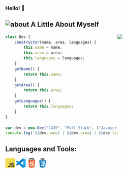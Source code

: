 ### Hello! 🍃

## <img height="35" alt="about" src="https://raw.github.com/elizarov/elizarov/master/about.png"> A Little About Myself

<img width=30% align='right' margin-top:40px src="cat.hack.gif">
<!--<img width=30% align='right' margin-top:40px src="https://c.tenor.com/6y61hTjvYhcAAAAC/hollow-knight.gif">-->

``` js
class Dev {
    constructor(name, area, languages) {
        this.name = name;
        this.area = area;
        this.languages = languages;
    }
    getName() {
        return this.name;
    }
    getArea() {
        return this.area;
    }
    getLanguages() {
        return this.languages;
    }
}

var dev = new Dev("C4I0", "Full Stack", ["Javascript", "HTML", "CSS", "Python"]);
console.log(`${dev.name} | ${dev.area} | ${dev.languages}`);
```

## **Languages and Tools:**  

<code><img height="30" src="https://raw.githubusercontent.com/github/explore/80688e429a7d4ef2fca1e82350fe8e3517d3494d/topics/javascript/javascript.png"></code>
<code><img height="30" src="https://raw.githubusercontent.com/github/explore/80688e429a7d4ef2fca1e82350fe8e3517d3494d/topics/visual-studio-code/visual-studio-code.png"></code>
<code><img height="30" src="https://raw.githubusercontent.com/github/explore/80688e429a7d4ef2fca1e82350fe8e3517d3494d/topics/html/html.png"></code>
<code><img height="30" src="https://raw.githubusercontent.com/github/explore/80688e429a7d4ef2fca1e82350fe8e3517d3494d/topics/css/css.png"></code>
